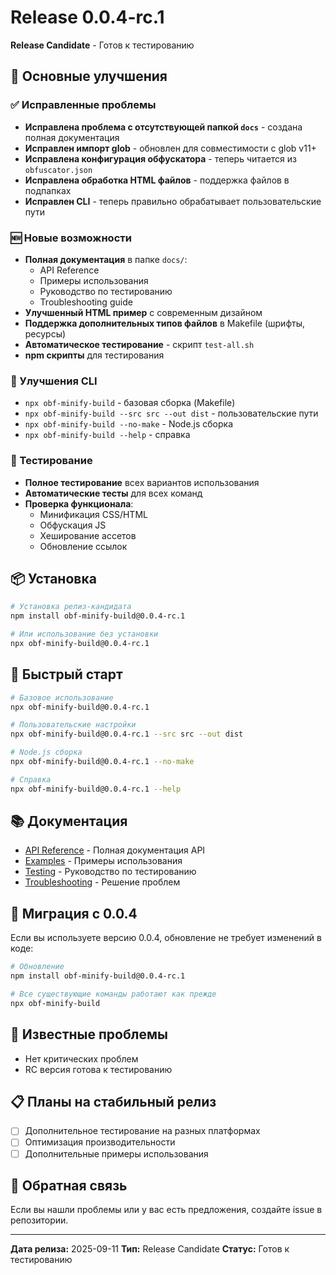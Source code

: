 # Release 0.0.4-rc.1

**Release Candidate** - Готов к тестированию

## 🎯 Основные улучшения

### ✅ Исправленные проблемы
- **Исправлена проблема с отсутствующей папкой `docs`** - создана полная документация
- **Исправлен импорт glob** - обновлен для совместимости с glob v11+
- **Исправлена конфигурация обфускатора** - теперь читается из `obfuscator.json`
- **Исправлена обработка HTML файлов** - поддержка файлов в подпапках
- **Исправлен CLI** - теперь правильно обрабатывает пользовательские пути

### 🆕 Новые возможности
- **Полная документация** в папке `docs/`:
  - API Reference
  - Примеры использования
  - Руководство по тестированию
  - Troubleshooting guide
- **Улучшенный HTML пример** с современным дизайном
- **Поддержка дополнительных типов файлов** в Makefile (шрифты, ресурсы)
- **Автоматическое тестирование** - скрипт `test-all.sh`
- **npm скрипты** для тестирования

### 🔧 Улучшения CLI
- `npx obf-minify-build` - базовая сборка (Makefile)
- `npx obf-minify-build --src src --out dist` - пользовательские пути
- `npx obf-minify-build --no-make` - Node.js сборка
- `npx obf-minify-build --help` - справка

### 🧪 Тестирование
- **Полное тестирование** всех вариантов использования
- **Автоматические тесты** для всех команд
- **Проверка функционала**:
  - Минификация CSS/HTML
  - Обфускация JS
  - Хеширование ассетов
  - Обновление ссылок

## 📦 Установка

```bash
# Установка релиз-кандидата
npm install obf-minify-build@0.0.4-rc.1

# Или использование без установки
npx obf-minify-build@0.0.4-rc.1
```

## 🚀 Быстрый старт

```bash
# Базовое использование
npx obf-minify-build@0.0.4-rc.1

# Пользовательские настройки
npx obf-minify-build@0.0.4-rc.1 --src src --out dist

# Node.js сборка
npx obf-minify-build@0.0.4-rc.1 --no-make

# Справка
npx obf-minify-build@0.0.4-rc.1 --help
```

## 📚 Документация

- [API Reference](../README.md) - Полная документация API
- [Examples](../EXAMPLES.md) - Примеры использования
- [Testing](../TESTING.md) - Руководство по тестированию
- [Troubleshooting](../TROUBLESHOOTING.md) - Решение проблем

## 🔄 Миграция с 0.0.4

Если вы используете версию 0.0.4, обновление не требует изменений в коде:

```bash
# Обновление
npm install obf-minify-build@0.0.4-rc.1

# Все существующие команды работают как прежде
npx obf-minify-build
```

## 🐛 Известные проблемы

- Нет критических проблем
- RC версия готова к тестированию

## 📋 Планы на стабильный релиз

- [ ] Дополнительное тестирование на разных платформах
- [ ] Оптимизация производительности
- [ ] Дополнительные примеры использования

## 🤝 Обратная связь

Если вы нашли проблемы или у вас есть предложения, создайте issue в репозитории.

---

**Дата релиза:** 2025-09-11
**Тип:** Release Candidate
**Статус:** Готов к тестированию